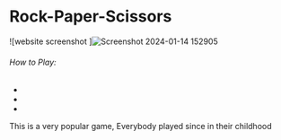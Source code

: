 # Rock-Paper-Scissors

![website screenshot ]![Screenshot 2024-01-14 152905](https://github.com/Sidhant-gupta07/Rock-Paper-Scissors/assets/133968577/524e2cf1-a3ce-4d8c-afa6-f4310543ee1f)
 
 <div>
   <h6> How to Play:</h6>
   <ul>
     <li></li>
     <li></li>
     <li></li>
   </ul>
 </div>
 
 
 <p> This is a very popular game, Everybody played since in their childhood</p>
